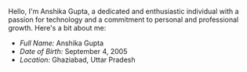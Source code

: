 Hello, I'm Anshika Gupta, a dedicated and enthusiastic individual with a passion for technology and a commitment to personal and professional growth. Here's a bit about me:

- *Full Name:* Anshika Gupta
- *Date of Birth:* September 4, 2005
- *Location:* Ghaziabad, Uttar Pradesh